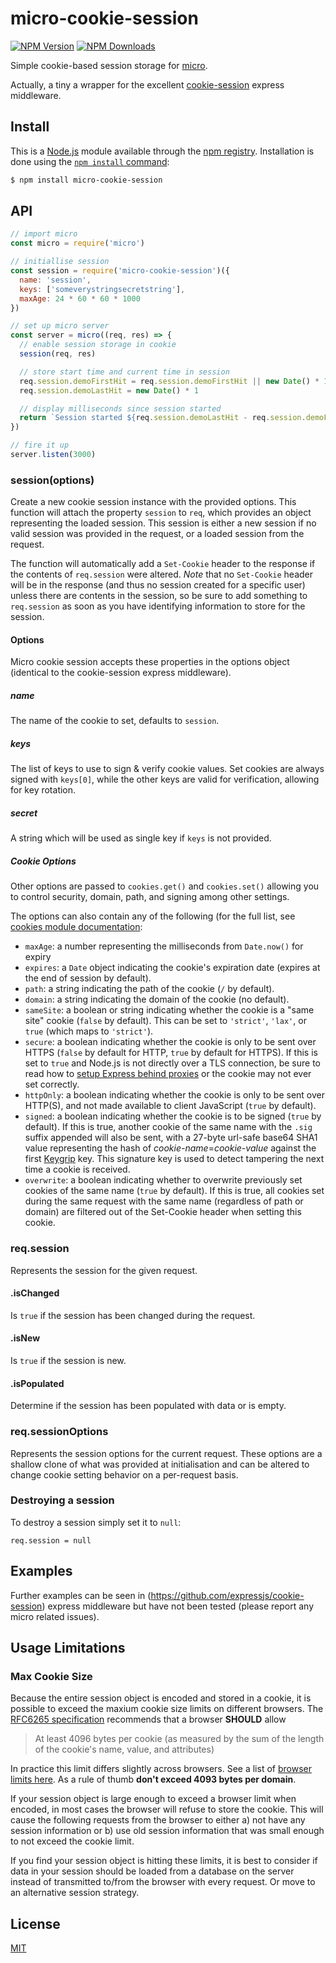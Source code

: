 # micro-cookie-session

[![NPM Version][npm-image]][npm-url]
[![NPM Downloads][downloads-image]][downloads-url]

Simple cookie-based session storage for [micro](https://github.com/zeit/micro).

Actually, a tiny a wrapper for the excellent [cookie-session](https://github.com/expressjs/cookie-session) express middleware.

## Install

This is a [Node.js](https://nodejs.org/en/) module available through the
[npm registry](https://www.npmjs.com/). Installation is done using the
[`npm install` command](https://docs.npmjs.com/getting-started/installing-npm-packages-locally):

```sh
$ npm install micro-cookie-session
```

## API

```js
// import micro
const micro = require('micro')

// initiallise session
const session = require('micro-cookie-session')({
  name: 'session',
  keys: ['someverystringsecretstring'],
  maxAge: 24 * 60 * 60 * 1000
})

// set up micro server
const server = micro((req, res) => {
  // enable session storage in cookie
  session(req, res)

  // store start time and current time in session
  req.session.demoFirstHit = req.session.demoFirstHit || new Date() * 1
  req.session.demoLastHit = new Date() * 1

  // display milliseconds since session started
  return `Session started ${req.session.demoLastHit - req.session.demoFirstHit}ms ago`
})

// fire it up
server.listen(3000)
```

### session(options)

Create a new cookie session instance with the provided options. This function
will attach the property `session` to `req`, which provides an object representing
the loaded session. This session is either a new session if no valid session was
provided in the request, or a loaded session from the request.

The function will automatically add a `Set-Cookie` header to the response if the
contents of `req.session` were altered. _Note_ that no `Set-Cookie` header will be
in the response (and thus no session created for a specific user) unless there are
contents in the session, so be sure to add something to `req.session` as soon as
you have identifying information to store for the session.

#### Options

Micro cookie session accepts these properties in the options object (identical to
the cookie-session express middleware).

##### name

The name of the cookie to set, defaults to `session`.

##### keys

The list of keys to use to sign & verify cookie values. Set cookies are always
signed with `keys[0]`, while the other keys are valid for verification, allowing
for key rotation.

##### secret

A string which will be used as single key if `keys` is not provided.

##### Cookie Options

Other options are passed to `cookies.get()` and `cookies.set()` allowing you
to control security, domain, path, and signing among other settings.

The options can also contain any of the following (for the full list, see
[cookies module documentation](https://www.npmjs.org/package/cookies#readme):

  - `maxAge`: a number representing the milliseconds from `Date.now()` for expiry
  - `expires`: a `Date` object indicating the cookie's expiration date (expires at the end of session by default).
  - `path`: a string indicating the path of the cookie (`/` by default).
  - `domain`: a string indicating the domain of the cookie (no default).
  - `sameSite`: a boolean or string indicating whether the cookie is a "same site" cookie (`false` by default). This can be set to `'strict'`, `'lax'`, or `true` (which maps to `'strict'`).
  - `secure`: a boolean indicating whether the cookie is only to be sent over HTTPS (`false` by default for HTTP, `true` by default for HTTPS). If this is set to `true` and Node.js is not directly over a TLS connection, be sure to read how to [setup Express behind proxies](https://expressjs.com/en/guide/behind-proxies.html) or the cookie may not ever set correctly.
  - `httpOnly`: a boolean indicating whether the cookie is only to be sent over HTTP(S), and not made available to client JavaScript (`true` by default).
  - `signed`: a boolean indicating whether the cookie is to be signed (`true` by default). If this is true, another cookie of the same name with the `.sig` suffix appended will also be sent, with a 27-byte url-safe base64 SHA1 value representing the hash of _cookie-name_=_cookie-value_ against the first [Keygrip](https://github.com/expressjs/keygrip) key. This signature key is used to detect tampering the next time a cookie is received.
  - `overwrite`: a boolean indicating whether to overwrite previously set cookies of the same name (`true` by default). If this is true, all cookies set during the same request with the same name (regardless of path or domain) are filtered out of the Set-Cookie header when setting this cookie.

### req.session

Represents the session for the given request.

#### .isChanged

Is `true` if the session has been changed during the request.

#### .isNew

Is `true` if the session is new.

#### .isPopulated

Determine if the session has been populated with data or is empty.

### req.sessionOptions

Represents the session options for the current request. These options are a
shallow clone of what was provided at initialisation and can be
altered to change cookie setting behavior on a per-request basis.

### Destroying a session

To destroy a session simply set it to `null`:

```
req.session = null
```

## Examples

Further examples can be seen in (https://github.com/expressjs/cookie-session)
express middleware but have not been tested (please report any micro related issues).

## Usage Limitations

### Max Cookie Size

Because the entire session object is encoded and stored in a cookie, it is
possible to exceed the maxium cookie size limits on different browsers. The
[RFC6265 specification](https://tools.ietf.org/html/rfc6265#section-6.1)
recommends that a browser **SHOULD** allow

> At least 4096 bytes per cookie (as measured by the sum of the length of
> the cookie's name, value, and attributes)

In practice this limit differs slightly across browsers. See a list of
[browser limits here](http://browsercookielimits.squawky.net/). As a rule
of thumb **don't exceed 4093 bytes per domain**.

If your session object is large enough to exceed a browser limit when encoded,
in most cases the browser will refuse to store the cookie. This will cause the
following requests from the browser to either a) not have any session
information or b) use old session information that was small enough to not
exceed the cookie limit.

If you find your session object is hitting these limits, it is best to
consider if  data in your session should be loaded from a database on the
server instead of transmitted to/from the browser with every request. Or
move to an alternative session strategy.

## License

[MIT](LICENSE)

[npm-image]: https://img.shields.io/npm/v/micro-cookie-session.svg
[npm-url]: https://npmjs.org/package/micro-cookie-session
[downloads-image]: https://img.shields.io/npm/dm/micro-cookie-session.svg
[downloads-url]: https://npmjs.org/package/micro-cookie-session
